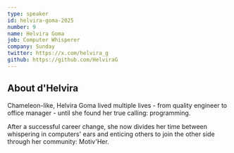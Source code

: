 ```yaml
---
type: speaker
id: helvira-goma-2025
number: 9
name: Helvira Goma
job: Computer Whisperer
company: Sunday
twitter: https://x.com/helvira_g
github: https://github.com/HelviraG 
---
```


## About d'Helvira

Chameleon-like, Helvira Goma lived multiple lives - from quality engineer to office manager - until she found her true calling: programming. 

After a successful career change, she now divides her time between whispering in computers' ears and enticing others to join the other side through her community: Motiv'Her.
